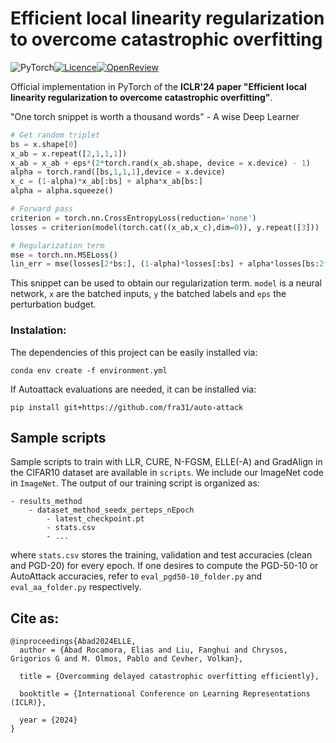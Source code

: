 # Efficient local linearity regularization to overcome catastrophic overfitting

![PyTorch](https://img.shields.io/badge/PyTorch-%23EE4C2C.svg?style=for-the-badge&logo=PyTorch&logoColor=white)[![Licence](https://img.shields.io/badge/MIT_License-lightgreen?style=for-the-badge)](./LICENSE)[![OpenReview](https://img.shields.io/badge/OpenReview-8C1B13?style=for-the-badge)](https://openreview.net/forum?id=SZzQz8ikwg)



Official implementation in PyTorch of the **ICLR'24 paper "Efficient local linearity regularization to overcome catastrophic overfitting"**.

"One torch snippet is worth a thousand words"
    - A wise Deep Learner 

```python
# Get random triplet
bs = x.shape[0]
x_ab = x.repeat([2,1,1,1]) 
x_ab = x_ab + eps*(2*torch.rand(x_ab.shape, device = x.device) - 1)
alpha = torch.rand([bs,1,1,1],device = x.device)
x_c = (1-alpha)*x_ab[:bs] + alpha*x_ab[bs:]
alpha = alpha.squeeze()

# Forward pass
criterion = torch.nn.CrossEntropyLoss(reduction='none')
losses = criterion(model(torch.cat((x_ab,x_c),dim=0)), y.repeat([3]))

# Regularization term
mse = torch.nn.MSELoss()
lin_err = mse(losses[2*bs:], (1-alpha)*losses[:bs] + alpha*losses[bs:2*bs])
```
This snippet can be used to obtain our regularization term. `model` is a neural network, `x` are the batched inputs, `y` the batched labels and `eps` the perturbation budget.

### Instalation:
The dependencies of this project can be easily installed via:
```
conda env create -f environment.yml
```
If Autoattack evaluations are needed, it can be installed via:
```
pip install git+https://github.com/fra31/auto-attack
```

## Sample scripts
Sample scripts to train with LLR, CURE, N-FGSM, ELLE(-A) and GradAlign in the CIFAR10 dataset are available in `scripts`. We include our ImageNet code in `ImageNet`. The output of our training script is organized as:
```
- results_method
    - dataset_method_seedx_perteps_nEpoch
        - latest_checkpoint.pt
        - stats.csv
        - ...
```
where `stats.csv` stores the training, validation and test accuracies (clean and PGD-20) for every epoch. If one desires to compute the PGD-50-10 or AutoAttack accuracies, refer to `eval_pgd50-10_folder.py` and `eval_aa_folder.py` respectively.


## Cite as:

```
@inproceedings{Abad2024ELLE,
  author = {Abad Rocamora, Elias and Liu, Fanghui and Chrysos, Grigorios G and M. Olmos, Pablo and Cevher, Volkan},

  title = {Overcomming delayed catastrophic overfitting efficiently},

  booktitle = {International Conference on Learning Representations (ICLR)},

  year = {2024}
}
```
